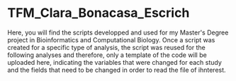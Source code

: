 # TFM_Clara_Bonacasa_Escrich
Here, you will find the scripts developped and used for my Master's Degree project in Bioinformatics and Computational Biology. Once a script was created for a specific type of analysis, the script was reused for the following analyses and therefore, only a template of the code will be uploaded here, indicating the variables that were changed for each study and the fields that need to be changed in order to read the file of ihnterest.
